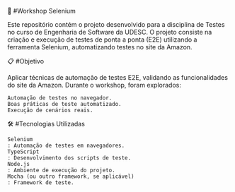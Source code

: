 🚀 #Workshop Selenium

Este repositório contém o projeto desenvolvido para a disciplina de Testes no curso de Engenharia de Software da UDESC. O projeto consiste na criação e execução de testes de ponta a ponta (E2E) utilizando a ferramenta Selenium, automatizando testes no site da Amazon.

📋 #Objetivo

Aplicar técnicas de automação de testes E2E, validando as funcionalidades do site da Amazon. Durante o workshop, foram explorados:

    Automação de testes no navegador.
    Boas práticas de teste automatizado.
    Execução de cenários reais.

🛠️ #Tecnologias Utilizadas

    Selenium
    : Automação de testes em navegadores.
    TypeScript
    : Desenvolvimento dos scripts de teste.
    Node.js
    : Ambiente de execução do projeto.
    Mocha (ou outro framework, se aplicável)
    : Framework de teste.

